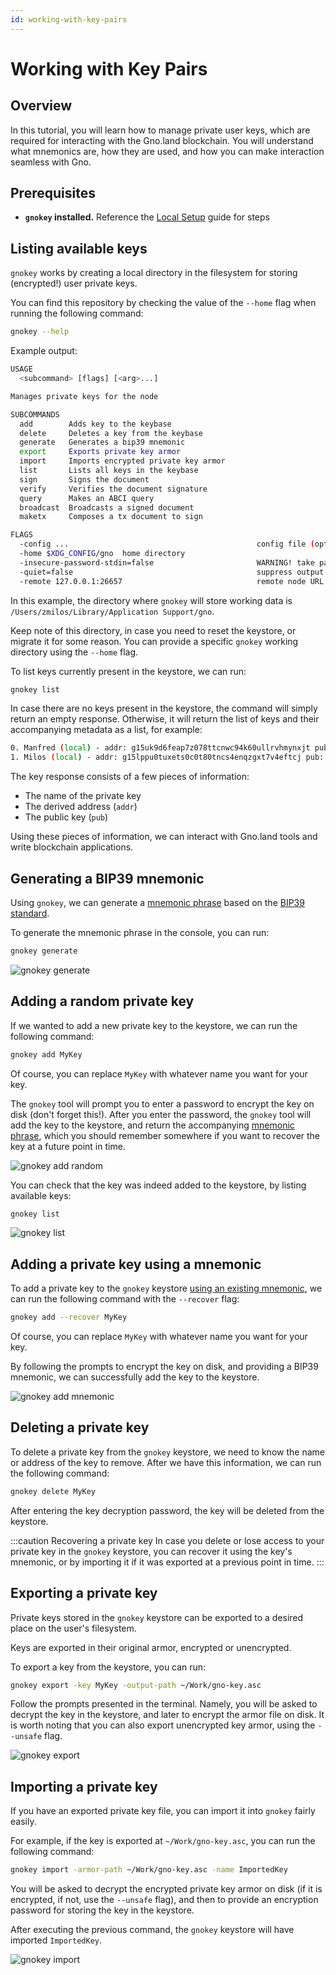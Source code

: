 ```yaml
---
id: working-with-key-pairs
---
```


# Working with Key Pairs

## Overview
In this tutorial, you will learn how to manage private user keys, which are
required for interacting with the Gno.land blockchain. You will understand what
mnemonics are, how they are used, and how you can make interaction seamless with
Gno.

## Prerequisites
- **`gnokey` installed.** Reference the 
[Local Setup](installation.md#3-installing-other-gno-tools) guide for steps

## Listing available keys
`gnokey` works by creating a local directory in the filesystem for storing 
(encrypted!) user private keys.

You can find this repository by checking the value of the `--home` flag when 
running the following command:

```bash
gnokey --help
```

Example output:

```bash
USAGE
  <subcommand> [flags] [<arg>...]

Manages private keys for the node

SUBCOMMANDS
  add        Adds key to the keybase
  delete     Deletes a key from the keybase
  generate   Generates a bip39 mnemonic
  export     Exports private key armor
  import     Imports encrypted private key armor
  list       Lists all keys in the keybase
  sign       Signs the document
  verify     Verifies the document signature
  query      Makes an ABCI query
  broadcast  Broadcasts a signed document
  maketx     Composes a tx document to sign

FLAGS
  -config ...                                          config file (optional)
  -home $XDG_CONFIG/gno  home directory
  -insecure-password-stdin=false                       WARNING! take password from stdin
  -quiet=false                                         suppress output during execution
  -remote 127.0.0.1:26657                              remote node URL
```

In this example, the directory where `gnokey` will store working data
is `/Users/zmilos/Library/Application Support/gno`.

Keep note of this directory, in case you need to reset the keystore, or migrate 
it for some reason.
You can provide a specific `gnokey` working directory using the `--home` flag.

To list keys currently present in the keystore, we can run:

```bash
gnokey list
```

In case there are no keys present in the keystore, the command will simply 
return an empty response.
Otherwise, it will return the list of keys and their accompanying metadata as a 
list, for example:

```bash
0. Manfred (local) - addr: g15uk9d6feap7z078ttcnwc94k60ullrvhmynxjt pub: gpub1pgfj7ard9eg82cjtv4u4xetrwqer2dntxyfzxz3pqvn87u43scec4zfgn4la3nt237nehzydzayqxe43fx63lq6rty9c5almet4, path: <nil>
1. Milos (local) - addr: g15lppu0tuxets0c0t80tncs4enqzgxt7v4eftcj pub: gpub1pgfj7ard9eg82cjtv4u4xetrwqer2dntxyfzxz3pqw2kkzujprgrfg7vumg85mccsf790n5ep6htpygkuwedwuumf2g7ydm4vqf, path: <nil>
```

The key response consists of a few pieces of information:

- The name of the private key
- The derived address (`addr`)
- The public key (`pub`)

Using these pieces of information, we can interact with Gno.land tools and write 
blockchain applications.

## Generating a BIP39 mnemonic

Using `gnokey`, we can generate a [mnemonic phrase](https://en.bitcoin.it/wiki/Seed_phrase) based on
the [BIP39 standard](https://github.com/bitcoin/bips/blob/master/bip-0039.mediawiki).

To generate the mnemonic phrase in the console, you can run:

```bash
gnokey generate
```

![gnokey generate](../../assets/getting-started/local-setup/creating-a-key-pair/gnokey-generate.gif)

## Adding a random private key
If we wanted to add a new private key to the keystore, we can run the following 
command:

```bash
gnokey add MyKey
```

Of course, you can replace `MyKey` with whatever name you want for your key.

The `gnokey` tool will prompt you to enter a password to encrypt the key on disk 
(don't forget this!).
After you enter the password, the `gnokey` tool will add the key to the keystore,
and return the accompanying [mnemonic phrase](https://en.bitcoin.it/wiki/Seed_phrase), which you should remember 
somewhere if you want to recover the key at a future point in time.

![gnokey add random](../../assets/getting-started/local-setup/creating-a-key-pair/gnokey-add-random.gif)

You can check that the key was indeed added to the keystore, by listing available
keys:

```bash
gnokey list
```

![gnokey list](../../assets/getting-started/local-setup/creating-a-key-pair/gnokey-list.gif)

## Adding a private key using a mnemonic
To add a private key to the `gnokey` keystore [using an existing mnemonic](#generating-a-bip39-mnemonic),
we can run the following command with the
`--recover` flag:

```bash
gnokey add --recover MyKey
```

Of course, you can replace `MyKey` with whatever name you want for your key.

By following the prompts to encrypt the key on disk, and providing a BIP39 
mnemonic, we can successfully add the key to the keystore.

![gnokey add mnemonic](../../assets/getting-started/local-setup/creating-a-key-pair/gnokey-add-mnemonic.gif)

## Deleting a private key
To delete a private key from the `gnokey` keystore, we need to know the name or
address of the key to remove.
After we have this information, we can run the following command:

```bash
gnokey delete MyKey
```

After entering the key decryption password, the key will be deleted from the keystore.

:::caution Recovering a private key
In case you delete or lose access to your private key in the `gnokey` keystore,
you can recover it using the key's mnemonic, or by importing it if it was exported 
at a previous point in time.
:::

## Exporting a private key
Private keys stored in the `gnokey` keystore can be exported to a desired place
on the user's filesystem.

Keys are exported in their original armor, encrypted or unencrypted.

To export a key from the keystore, you can run:

```bash
gnokey export -key MyKey -output-path ~/Work/gno-key.asc
```

Follow the prompts presented in the terminal. Namely, you will be asked to 
decrypt the key in the keystore, and later to encrypt the armor file on disk.
It is worth noting that you can also export unencrypted key armor, using the `--unsafe` flag.

![gnokey export](../../assets/getting-started/local-setup/creating-a-key-pair/gnokey-export.gif)

## Importing a private key
If you have an exported private key file, you can import it into `gnokey` fairly
easily.

For example, if the key is exported at `~/Work/gno-key.asc`, you can run the 
following command:

```bash
gnokey import -armor-path ~/Work/gno-key.asc -name ImportedKey
```

You will be asked to decrypt the encrypted private key armor on disk 
(if it is encrypted, if not, use the `--unsafe` flag), and then to provide an
encryption password for storing the key in the keystore.

After executing the previous command, the `gnokey` keystore will have imported 
`ImportedKey`.

![gnokey import](../../assets/getting-started/local-setup/creating-a-key-pair/gnokey-import.gif)
